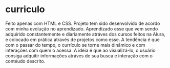 # curriculo
Feito apenas com HTML e CSS.
Projeto tem sido desenvolvido de acordo com 
minha evolução no aprendizado.
Aprendizado esse que vem sendo adquirido constantemente e diariamente atráves dos cursos
feitos na Alura, e colocado em prática através de projetos como esse.
A tendência é que com o passar do tempo, o currículo se torne mais dinâmico e com 
interações com quem o acessa. 
A ideia é que ao visualizá-lo, o usuário consiga adquitir informações
atráves de sua busca e interação com o contéudo descrito. 

